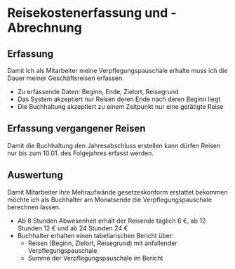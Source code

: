 # Reisekostenerfassung und -Abrechnung

## Erfassung

Damit ich als Mitarbeiter meine Verpflegungspauschale erhalte
muss ich die Dauer meiner Geschäftsreisen erfassen.

* Zu erfassende Daten: Beginn, Ende, Zielort, Reisegrund
* Das System akzeptiert nur Reisen deren Ende nach deren Beginn liegt
* Die Buchhaltung akzeptiert zu einem Zeitpunkt nur eine getätigte Reise

## Erfassung vergangener Reisen

Damit die Buchhaltung den Jahresabschluss erstellen kann dürfen Reisen nur bis
zum 10.01. des Folgejahres erfasst werden.

## Auswertung

Damit Mitarbeiter ihre Mehraufwände gesetzeskonform erstattet bekommen
möchte ich als Buchhalter am Monatsende die Verpflegungspauschale berechnen
lassen.

* Ab 8 Stunden Abwesenheit erhält der Reisende täglich 6 €, ab 12 Stunden 12 € 
  und ab 24 Stunden 24 €
* Buchhalter erhalten einen tabellarischen Bericht über:
  * Reisen (Beginn, Zielort, Reisegrund) mit anfallender Verpflegungspauschale
  * Summe der Verpflegungspauschale im Bericht
